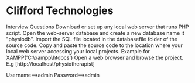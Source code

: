 # Clifford Technologies
Interview Questions
Download or set up any local web server that runs PHP script.
Open the web-server database and create a new database name it "physiodb".
Import the SQL file located in the databasefile folder of the source code.
Copy and paste the source code to the location where your local web server accessing your local projects. Example for XAMPP('C:\xampp\htdocs')
Open a web browser and browse the project. E.g [http://localhost/physiotherapist]


Username==>admin
Password==>admin
